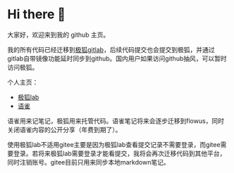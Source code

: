 # Hi there 👋

<!--
**wrote-code/wrote-code** is a ✨ _special_ ✨ repository because its `README.md` (this file) appears on your GitHub profile.

Here are some ideas to get you started:

- 🔭 I’m currently working on ...
- 🌱 I’m currently learning ...
- 👯 I’m looking to collaborate on ...
- 🤔 I’m looking for help with ...
- 💬 Ask me about ...
- 📫 How to reach me: ...
- 😄 Pronouns: ...
- ⚡ Fun fact: ...
-->

大家好，欢迎来到我的 github 主页。

我的所有代码已经迁移到[极狐gitlab](https://jihulab.com/zhuge-cunfu)，后续代码提交也会提交到极狐，并通过gitlab自带镜像功能延时同步到github。国内用户如果访问github抽风，可以暂时访问极狐。

个人主页：

- [极狐lab](https://jihulab.com/zhuge-cunfu)
- [语雀](https://www.yuque.com/nopointexception)

语雀用来记笔记，极狐用来托管代码。语雀笔记将来会逐步迁移到flowus，同时关闭语雀内容的公开分享（年费到期了）。

使用极狐lab不适用gitee主要是因为极狐lab查看提交记录不需要登录，而gitee需要登录。若将来极狐lab需要登录才能看提交，我将会再次迁移代码到其他平台，同时注销账号。gitee目前只用来同步本地markdown笔记。
